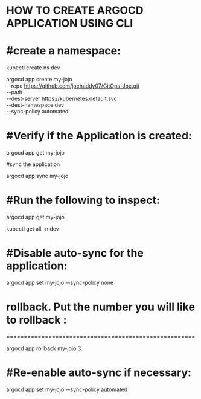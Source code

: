 HOW TO CREATE ARGOCD APPLICATION USING CLI
================================

#create a namespace:
====================

kubectl create ns dev

argocd app create my-jojo \
  --repo https://github.com/joehaddy07/GitOps-Joe.git \
  --path . \
  --dest-server https://kubernetes.default.svc \
  --dest-namespace dev \
  --sync-policy automated



#Verify if the Application is created:
======================================

argocd app get my-jojo

#sync the application

argocd app sync my-jojo

#Run the following to inspect:
==============================

argocd app get my-jojo

kubectl get all -n dev

#Disable auto-sync for the application:
=======================================

argocd app set my-jojo --sync-policy none


# rollback. Put the number you will like to rollback :
======================================================

argocd app rollback my-jojo 3

#Re-enable auto-sync if necessary:
==================================

argocd app set my-jojo --sync-policy automated
